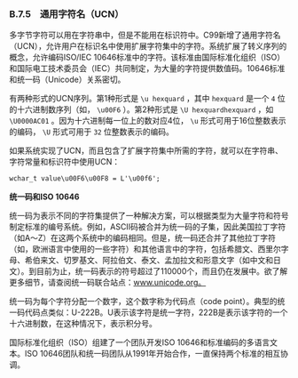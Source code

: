### B.7.5　通用字符名（UCN）

多字节字符可以用在字符串中，但是不能用在标识符中。C99新增了通用字符名（UCN），允许用户在标识名中使用扩展字符集中的字符。系统扩展了转义序列的概念，允许编码ISO/IEC 10646标准中的字符。该标准由国际标准化组织（ISO）和国际电工技术委员会（IEC）共同制定，为大量的字符提供数值码。10646标准和统一码（Unicode）关系密切。

有两种形式的UCN序列。第1种形式是 `\u hexquard` ，其中 `hexquard` 是一个 `4` 位的十六进制数序列（如， `\u00F6` ）。第2种形式是 `\U hexquardhexquard` ，如 `\U0000AC01` 。因为十六进制每一位上的数对应4位， `\u` 形式可用于16位整数表示的编码， `\U` 形式可用于 `32` 位整数表示的编码。

如果系统实现了UCN，而且包含了扩展字符集中所需的字符，就可以在字符串、字符常量和标识符中使用UCN：

```css
wchar_t value\u00F6\u00F8 = L'\u00f6';
```



**统一码和ISO 10646**

统一码为表示不同的字符集提供了一种解决方案，可以根据类型为大量字符和符号制定标准的编号系统。例如，ASCII码被合并为统一码的子集，因此美国拉丁字符（如A～Z）在这两个系统中的编码相同。但是，统一码还合并了其他拉丁字符（如，欧洲语言中使用的一些字符）和其他语言中的字符，包括希腊文、西里尔字母、希伯来文、切罗基文、阿拉伯文、泰文、孟加拉文和形意文字（如中文和日文）。到目前为止，统一码表示的符号超过了110000个，而且仍在发展中。欲了解更多细节，请查阅统一码联合站点：www.unicode.org。

统一码为每个字符分配一个数字，这个数字称为代码点（code point）。典型的统一码代码点类似：U-222B。U表示该字符是统一字符，222B是表示该字符的一个十六进制数，在这种情况下，表示积分号。

国际标准化组织（ISO）组建了一个团队开发ISO 10646和标准编码的多语言文本。ISO 10646团队和统一码团队从1991年开始合作，一直保持两个标准的相互协调。



